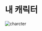 # 내 캐릭터

![charcter](https://user-images.githubusercontent.com/67939901/226154678-2820941b-f6e8-49d6-a626-82c4340fee0a.png)
